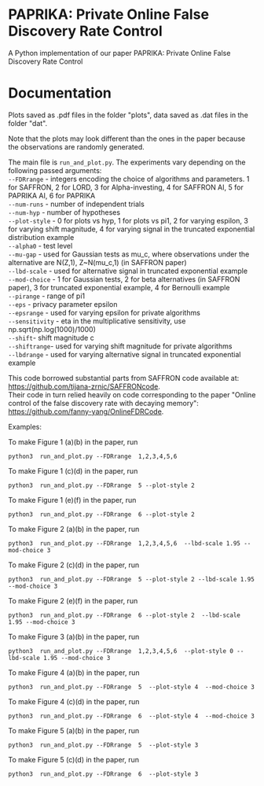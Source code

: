 # PAPRIKA: Private Online False Discovery Rate Control
A Python implementation of our paper PAPRIKA: Private Online False Discovery Rate Control

Documentation
===

Plots saved as .pdf files in the folder "plots", data saved as .dat files in the folder "dat".

Note that the plots may look different than the ones in the paper because the observations are randomly generated.

The main file is `run_and_plot.py`. The experiments vary depending on the following passed arguments:  
`--FDRrange` - integers encoding the choice of algorithms and parameters. 1 for SAFFRON, 2 for LORD, 3 for Alpha-investing, 4 for SAFFRON AI, 5 for PAPRIKA AI, 6 for PAPRIKA  
`--num-runs` - number of independent trials  
`--num-hyp` - number of hypotheses  
`--plot-style` - 0 for plots vs hyp, 1 for plots vs pi1, 2 for varying espilon, 3 for varying shift magnitude, 4 for varying signal in the truncated exponential distribution example  
`--alpha0` - test level  
`--mu-gap` - used for Gaussian tests as mu_c, where observations under the alternative are N(Z,1), Z~N(mu_c,1) (in SAFFRON paper)  
`--lbd-scale` - used for alternative signal in truncated exponential example  
`--mod-choice` - 1 for Gaussian tests, 2 for beta alternatives (in SAFFRON paper), 3 for truncated exponential example, 4 for Bernoulli example  
`--pirange` - range of pi1  
`--eps` - privacy parameter epsilon  
`--epsrange` - used for varying epsilon for private algorithms  
`--sensitivity` - eta in the multiplicative sensitivity, use np.sqrt(np.log(1000)/1000)  
`--shift`- shift magnitude c  
`--shiftrange`- used for varying shift magnitude for private algorithms  
`--lbdrange` - used for varying alternative signal in truncated exponential example  

This code borrowed substantial parts from SAFFRON code available at: https://github.com/tijana-zrnic/SAFFRONcode.  
Their code in turn relied heavily on code corresponding to the paper "Online control of the false discovery rate with decaying memory": https://github.com/fanny-yang/OnlineFDRCode.

Examples:

To make Figure 1 (a)(b) in the paper, run
```
python3  run_and_plot.py --FDRrange  1,2,3,4,5,6 
```
 
To make Figure  1 (c)(d) in the paper, run 
```
python3  run_and_plot.py --FDRrange  5 --plot-style 2 
```
 
To make Figure  1 (e)(f) in the paper, run 
```
python3  run_and_plot.py --FDRrange  6 --plot-style 2 
```

To make Figure 2 (a)(b) in the paper, run
```
python3  run_and_plot.py --FDRrange  1,2,3,4,5,6  --lbd-scale 1.95 --mod-choice 3 
```
 
To make Figure  2 (c)(d) in the paper, run 
```
python3  run_and_plot.py --FDRrange  5 --plot-style 2 --lbd-scale 1.95 --mod-choice 3 
```
 
To make Figure  2 (e)(f) in the paper, run 
```
python3  run_and_plot.py --FDRrange  6 --plot-style 2  --lbd-scale 1.95 --mod-choice 3 
```

To make Figure 3 (a)(b) in the paper, run
```
python3  run_and_plot.py --FDRrange  1,2,3,4,5,6  --plot-style 0 --lbd-scale 1.95 --mod-choice 3 
```

To make Figure 4 (a)(b) in the paper, run
```
python3  run_and_plot.py --FDRrange  5  --plot-style 4  --mod-choice 3 
```

To make Figure 4 (c)(d) in the paper, run
```
python3  run_and_plot.py --FDRrange  6  --plot-style 4  --mod-choice 3 
```

To make Figure 5 (a)(b) in the paper, run
```
python3  run_and_plot.py --FDRrange  5  --plot-style 3
```

To make Figure 5 (c)(d) in the paper, run
```
python3  run_and_plot.py --FDRrange  6  --plot-style 3
```


